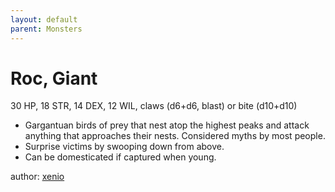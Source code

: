 ```yaml
---
layout: default
parent: Monsters
---
```

# Roc, Giant
30 HP, 18 STR, 14 DEX, 12 WIL, claws (d6+d6, blast) or bite (d10+d10)
- Gargantuan birds of prey that nest atop the highest peaks and attack anything that approaches their nests. Considered myths by most people.
- Surprise victims by swooping down from above.
- Can be domesticated if captured when young. 

author: [xenio](https://xenioinabottle.blogspot.com)
